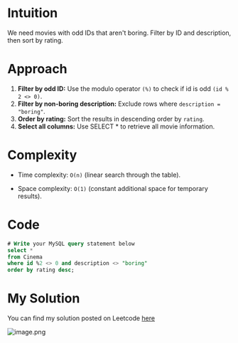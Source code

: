 # Intuition
We need movies with odd IDs that aren't boring. Filter by ID and description, then sort by rating.

# Approach
1. **Filter by odd ID:** Use the modulo operator `(%)` to check if id is odd `(id % 2 <> 0)`.
2. **Filter by non-boring description:** Exclude rows where `description = "boring"`.
3. **Order by rating:** Sort the results in descending order by `rating`.
4. **Select all columns:** Use SELECT * to retrieve all movie information.

# Complexity
- Time complexity: `O(n)` (linear search through the table).

- Space complexity: `O(1)` (constant additional space for temporary results).

# Code
```sql
# Write your MySQL query statement below
select *
from Cinema
where id %2 <> 0 and description <> "boring"
order by rating desc;
```

# My Solution

You can find my solution posted on Leetcode [here](https://leetcode.com/problems/not-boring-movies/solutions/4993026/simple-solution)

![image.png](https://assets.leetcode.com/users/images/04a1d8e3-910b-4cef-99cb-281691429ed7_1712579188.7741437.png)
